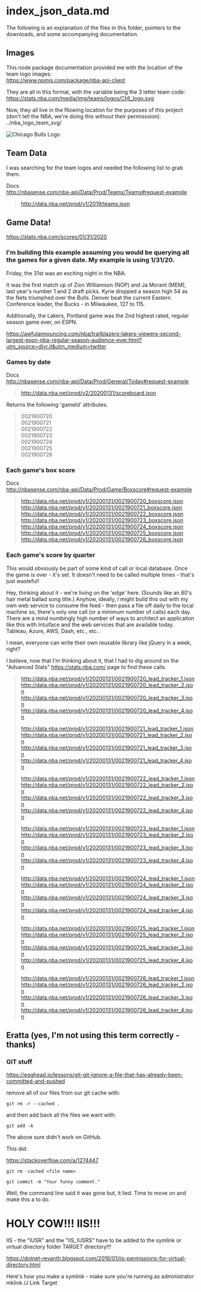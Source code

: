 # index_json_data.md

The following is an explanation of the files in this folder, pointers to the downloads, and some accompanying documentation.

## Images

This node package documentation provided me with the location of the team logo images:  
https://www.npmjs.com/package/nba-api-client

They are all in this format, with the variable being the 3 letter team code:  
https://stats.nba.com/media/img/teams/logos/CHI_logo.svg

Now, they all live in the fllowing location for the purposes of this project (don't tell the NBA, we're doing this without their permisssion):  
../nba_logo_team_svg/

![Chicago Bulls Logo](../nba_logo_team_svg/CHI_logo.svg)

## Team Data

I was searching for the team logos and needed the following list to grab them.

Docs  
http://nbasense.com/nba-api/Data/Prod/Teams/Teams#request-example

>http://data.nba.net/prod/v1/2019/teams.json



## Game Data!

https://stats.nba.com/scores/01/31/2020

### I'm building this example assuming you would be querying all the games for a given date. My example is using 1/31/20.

Friday, the 31st was an exciting night in the NBA.

It was the first match up of Zion Williamson (NOP) and Ja Morant (MEM), last year's number 1 and 2 draft picks. Kyrie dropped a season high 54 as the Nets triumphed over the Bulls. Denver beat the current Eastern Conference leader, the Bucks - in Milwaukee, 127 to 115.

Additionally, the Lakers, Portland game was the 2nd highest rated, regular season game ever, on ESPN.

https://awfulannouncing.com/nba/trailblazers-lakers-viewers-second-largest-espn-nba-regular-season-audience-ever.html?utm_source=dlvr.it&utm_medium=twitter

### Games by date

Docs  
http://nbasense.com/nba-api/Data/Prod/General/Today#request-example

>http://data.nba.net/prod/v2/20200131/scoreboard.json

Returns the following 'gameId' attributes.

>0021900720  
0021900721  
0021900722  
0021900723  
0021900724  
0021900725  
0021900726  


### Each game's box score

Docs  
http://nbasense.com/nba-api/Data/Prod/Game/Boxscore#request-example

>http://data.nba.net/prod/v1/20200131/0021900720_boxscore.json
http://data.nba.net/prod/v1/20200131/0021900721_boxscore.json
http://data.nba.net/prod/v1/20200131/0021900722_boxscore.json
http://data.nba.net/prod/v1/20200131/0021900723_boxscore.json
http://data.nba.net/prod/v1/20200131/0021900724_boxscore.json
http://data.nba.net/prod/v1/20200131/0021900725_boxscore.json
http://data.nba.net/prod/v1/20200131/0021900726_boxscore.json

### Each game's score by quarter

This would obviously be part of some kind of call or local database. Once the game is over - it's set. It doesn't need to be called multiple times - that's just wasteful!

Hey, thinking about it - we're living on the 'edge' here. (Sounds like an 80's hair metal ballad song title.) Anyhow, ideally, I might build this out with my own web service to consume the feed - then pass a file off daily to the local machine so, there's only one call (or a minimum number of calls) each day. There are a mind numbingly high number of ways to architect an applicaiton like this with Intuiface and the web services that are available today. Tableau, Azure, AWS, Dash, etc., etc..

I mean, everyone can write their own reusable library like jQuery in a week, right?

I believe, now that I'm thinking about it, that I had to dig around on the "Advanced Stats" https://stats.nba.com/ page to find these calls. 

 >http://data.nba.net/prod/v1/20200131/0021900720_lead_tracker_1.json
http://data.nba.net/prod/v1/20200131/0021900720_lead_tracker_2.json
http://data.nba.net/prod/v1/20200131/0021900720_lead_tracker_3.json
http://data.nba.net/prod/v1/20200131/0021900720_lead_tracker_4.json
>
>http://data.nba.net/prod/v1/20200131/0021900721_lead_tracker_1.json
http://data.nba.net/prod/v1/20200131/0021900721_lead_tracker_2.json
http://data.nba.net/prod/v1/20200131/0021900721_lead_tracker_3.json
http://data.nba.net/prod/v1/20200131/0021900721_lead_tracker_4.json
>
>http://data.nba.net/prod/v1/20200131/0021900722_lead_tracker_1.json
http://data.nba.net/prod/v1/20200131/0021900722_lead_tracker_2.json
http://data.nba.net/prod/v1/20200131/0021900722_lead_tracker_3.json
http://data.nba.net/prod/v1/20200131/0021900722_lead_tracker_4.json
>
>http://data.nba.net/prod/v1/20200131/0021900723_lead_tracker_1.json
http://data.nba.net/prod/v1/20200131/0021900723_lead_tracker_2.json
http://data.nba.net/prod/v1/20200131/0021900723_lead_tracker_3.json
http://data.nba.net/prod/v1/20200131/0021900723_lead_tracker_4.json
>
>http://data.nba.net/prod/v1/20200131/0021900724_lead_tracker_1.json
http://data.nba.net/prod/v1/20200131/0021900724_lead_tracker_2.json
http://data.nba.net/prod/v1/20200131/0021900724_lead_tracker_3.json
http://data.nba.net/prod/v1/20200131/0021900724_lead_tracker_4.json
>
>http://data.nba.net/prod/v1/20200131/0021900725_lead_tracker_1.json
http://data.nba.net/prod/v1/20200131/0021900725_lead_tracker_2.json
http://data.nba.net/prod/v1/20200131/0021900725_lead_tracker_3.json
http://data.nba.net/prod/v1/20200131/0021900725_lead_tracker_4.json
>
>http://data.nba.net/prod/v1/20200131/0021900726_lead_tracker_1.json
http://data.nba.net/prod/v1/20200131/0021900726_lead_tracker_2.json
http://data.nba.net/prod/v1/20200131/0021900726_lead_tracker_3.json
http://data.nba.net/prod/v1/20200131/0021900726_lead_tracker_4.json


## Eratta (yes, I'm not using this term correctly - thanks)

### GIT stuff

https://egghead.io/lessons/git-git-ignore-a-file-that-has-already-been-committed-and-pushed

remove all of our files from our git cache with:

``` git rm -r --cached . ```

and then add back all the files we want with:

``` git add -A ```

The above sure didn't work on GitHub.

This did:

https://stackoverflow.com/a/1274447

```git rm -cached <file name> ```

```git commit -m "Your funny comment." ```

Well, the command line said it was gone but, it lied. Time to move on and make this a to do.

# HOLY COW!!! IIS!!! 

IIS - the "IUSR" and the "IIS_IUSRS" have to be added to the symlink or virtual directory folder TARGET directory!!!

https://dotnet-revanth.blogspot.com/2016/01/iis-permissions-for-virtual-directory.html

Here's how you make a symlink - make sure you're running as administrator 
mklink /J Link Target
